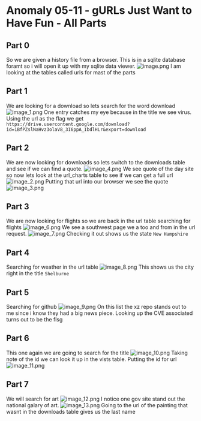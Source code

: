 # Anomaly 05-11 - gURLs Just Want to Have Fun - All Parts

## Part 0
So we are given a history file from a browser. This is in a sqlite database foramt so i will open it up with my sqlite data viewer.
![image.png](image.png)
I am looking at the tables called urls for mast of the parts

## Part 1
We are looking for a download so lets search for the word download
![image_1.png](image_1.png)
One entry catches my eye because in the title we see virus. Using the url as the flag we get `https://drive.usercontent.google.com/download?id=1BfPZslNaHvz3olaV8_3I6ppA_IbdlHLr&export=download`

## Part 2
We are now looking for downloads so lets switch to the downloads table and see if we can find a quote.
![image_4.png](image_4.png)
We see quote of the day site so now lets look at the url_charts table to see if we can get a full url
![image_2.png](image_2.png)
Putting that url into our browser we see the quote
![image_3.png](image_3.png)

## Part 3
We are now looking for flights so we are back in the url table searching for flights
![image_6.png](image_6.png)
We see a southwest page we a too and from in the url request.
![image_7.png](image_7.png)
Checking it out shows us the state `New Hampshire`

## Part 4
Searching for weather in the url table
![image_8.png](image_8.png)
This shows us the city right in the title `Shelburne`

## Part 5
Searching for github
![image_9.png](image_9.png)
On this list the xz repo stands out to me since i know they had a big news piece. Looking up the CVE associated turns out to be the flsg

## Part 6
This one again we are going to search for the title
![image_10.png](image_10.png)
Taking note of the id we can look it up in the vists table. Putting the id for url
![image_11.png](image_11.png)

## Part 7
We will search for art
![image_12.png](image_12.png)
I notice one gov site stand out the national galary of art.
![image_13.png](image_13.png)
Going to the url of the painting that wasnt in the downloads table gives us the last name